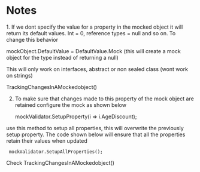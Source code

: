 ﻿<h1>Notes</h1>
1. If we dont specify the value for a property in the mocked object it will return its default
values. Int = 0, reference types = null and so on. To change this behavior

mockObject.DefaultValue = DefaultValue.Mock 
(this will create a mock object for the type instead of returning a null)

This will only work on interfaces, abstract or non sealed class (wont work on strings)

TrackingChangesInAMockedobject() 

2. To make sure that changes made to this property of the mock object are retained configure
the mock as shown below

    mockValidator.SetupProperty(i => i.AgeDiscount);

use this method to setup all properties, this will overwrite the previously setup
property. The code shown below will ensure that all the properties retain their values when updated

     mockValidator.SetupAllProperties();
Check TrackingChangesInAMockedobject()
